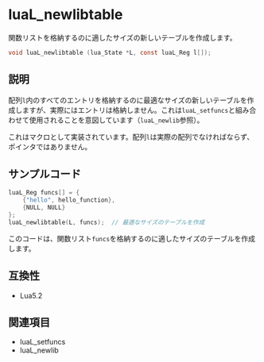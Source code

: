 # luaL_newlibtable

関数リストを格納するのに適したサイズの新しいテーブルを作成します。

```c
void luaL_newlibtable (lua_State *L, const luaL_Reg l[]);
```

## 説明

配列`l`内のすべてのエントリを格納するのに最適なサイズの新しいテーブルを作成しますが、実際にはエントリは格納しません。これは`luaL_setfuncs`と組み合わせて使用されることを意図しています（`luaL_newlib`参照）。

これはマクロとして実装されています。配列`l`は実際の配列でなければならず、ポインタではありません。

## サンプルコード

```c
luaL_Reg funcs[] = {
    {"hello", hello_function},
    {NULL, NULL}
};
luaL_newlibtable(L, funcs);  // 最適なサイズのテーブルを作成
```

このコードは、関数リスト`funcs`を格納するのに適したサイズのテーブルを作成します。

## 互換性

- Lua5.2

## 関連項目

- luaL_setfuncs
- luaL_newlib